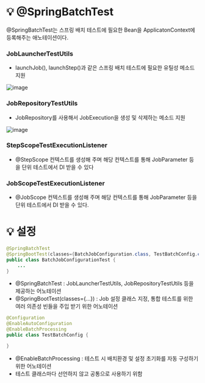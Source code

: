 # 💡 @SpringBatchTest

@SpringBatchTest는 스프링 배치 테스트에 필요한 Bean을 ApplicatonContext에 등록해주는 애노테이션이다.

### JobLauncherTestUtils

- launchJob(), launchStep()과 같은 스프링 배치 테스트에 필요한 유틸성 메소드 지원

![image](https://github.com/user-attachments/assets/797cae34-e859-4c60-bad1-ca3e5374015a)

### JobRepositoryTestUtils

- JobRepository를 사용해서 JobExecution을 생성 및 삭제하는 메소드 지원

![image](https://github.com/user-attachments/assets/82ef3bf8-d2af-4c5a-ab5c-f04edc40661d)

### StepScopeTestExecutionListener

- @StepScope 컨텍스트를 생성해 주며 해당 컨텍스트를 통해 JobParameter 등을 단위 테스트에서 DI 받을 수 있다

### JobScopeTestExecutionListener

- @JobScope 컨텍스트를 생성해 주며 해당 컨텍스트를 통해 JobParameter 등을 단위 테스트에서 DI 받을 수 있다.

# 💡 설정

```java
@SpringBatchTest
@SpringBootTest(classes={BatchJobConfiguration.class, TestBatchConfig.class})
public class BatchJobConfigurationTest {
    ...
}
```

- @SpringBatchTest : JobLauncherTestUtils, JobRepositoryTestUtils 등을 제공하는 어노테이션
- @SpringBootTest(classes={…}) : Job 설정 클래스 지정, 통합 테스트를 위한 여러 의존성 빈들을 주입 받기 위한 어노테이션

```java
@Configuration
@EnableAutoConfiguration
@EnableBatchProcessing
public class TestBatchConfig {

}
```

- @EnableBatchProcessing : 테스트 시 배치환경 및 설정 초기화를 자동 구성하기 위한 어노테이션
- 테스트 클래스마다 선언하지 않고 공통으로 사용하기 위함
